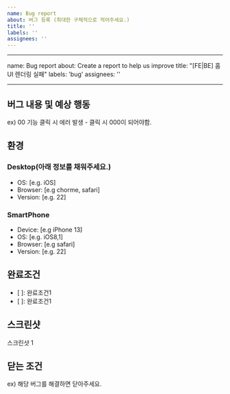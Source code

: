 ```yaml
---
name: Bug report
about: 버그 등록 (최대한 구체적으로 적어주세요.)
title: ''
labels: ''
assignees: ''
---
```


---

name: Bug report
about: Create a report to help us improve
title: "[FE|BE] 홈 UI 렌더링 실패"
labels: 'bug'
assignees: ''

---

## 버그 내용 및 예상 행동

ex) 00 기능 클릭 시 에러 발생 - 클릭 시 000이 되어야함.

## 환경

### Desktop(아래 정보를 채워주세요.)

- OS: [e.g. iOS]
- Browser: [e.g chorme, safari]
- Version: [e.g. 22]

### SmartPhone

- Device: [e.g iPhone 13]
- OS: [e.g. iOS8,1]
- Browser: [e.g safari]
- Version: [e.g. 22]

## 완료조건

- [ ]: 완료조건1
- [ ]: 완료조건1

## 스크린샷

스크린샷 1

## 닫는 조건

ex) 해당 버그를 해결하면 닫아주세요.
